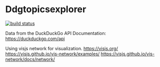 # Ddgtopicsexplorer
[![build status](https://github.com/ADogan/ddg_topic_explorer/workflows/CI/badge.svg)](https://github.com/ADogan/ddg_topic_explorer/actions)

Data from the DuckDuckGo API
Documentation:
https://duckduckgo.com/api



Using visjs network for visualization.
https://visjs.org/
https://visjs.github.io/vis-network/examples/
https://visjs.github.io/vis-network/docs/network/



